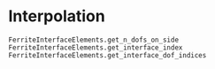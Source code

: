 # Interpolation

```@docs
FerriteInterfaceElements.get_n_dofs_on_side
FerriteInterfaceElements.get_interface_index
FerriteInterfaceElements.get_interface_dof_indices
```